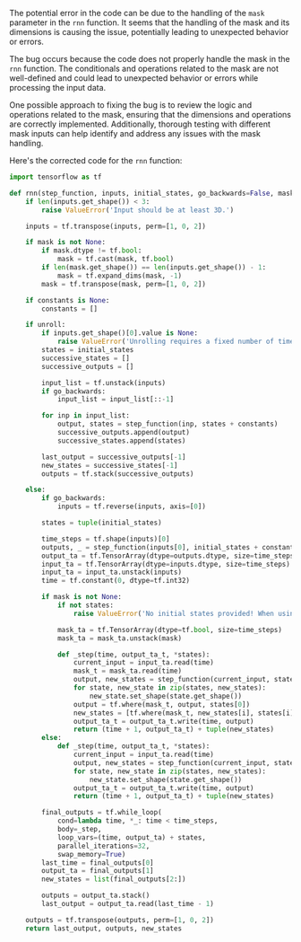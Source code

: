 The potential error in the code can be due to the handling of the `mask` parameter in the `rnn` function. It seems that the handling of the mask and its dimensions is causing the issue, potentially leading to unexpected behavior or errors.

The bug occurs because the code does not properly handle the mask in the `rnn` function. The conditionals and operations related to the mask are not well-defined and could lead to unexpected behavior or errors while processing the input data.

One possible approach to fixing the bug is to review the logic and operations related to the mask, ensuring that the dimensions and operations are correctly implemented. Additionally, thorough testing with different mask inputs can help identify and address any issues with the mask handling.

Here's the corrected code for the `rnn` function:

```python
import tensorflow as tf

def rnn(step_function, inputs, initial_states, go_backwards=False, mask=None, constants=None, unroll=False, input_length=None):
    if len(inputs.get_shape()) < 3:
        raise ValueError('Input should be at least 3D.')

    inputs = tf.transpose(inputs, perm=[1, 0, 2])

    if mask is not None:
        if mask.dtype != tf.bool:
            mask = tf.cast(mask, tf.bool)
        if len(mask.get_shape()) == len(inputs.get_shape()) - 1:
            mask = tf.expand_dims(mask, -1)
        mask = tf.transpose(mask, perm=[1, 0, 2])

    if constants is None:
        constants = []

    if unroll:
        if inputs.get_shape()[0].value is None:
            raise ValueError('Unrolling requires a fixed number of timesteps.')
        states = initial_states
        successive_states = []
        successive_outputs = []

        input_list = tf.unstack(inputs)
        if go_backwards:
            input_list = input_list[::-1]

        for inp in input_list:
            output, states = step_function(inp, states + constants)
            successive_outputs.append(output)
            successive_states.append(states)

        last_output = successive_outputs[-1]
        new_states = successive_states[-1]
        outputs = tf.stack(successive_outputs)

    else:
        if go_backwards:
            inputs = tf.reverse(inputs, axis=[0])

        states = tuple(initial_states)

        time_steps = tf.shape(inputs)[0]
        outputs, _ = step_function(inputs[0], initial_states + constants)
        output_ta = tf.TensorArray(dtype=outputs.dtype, size=time_steps)
        input_ta = tf.TensorArray(dtype=inputs.dtype, size=time_steps)
        input_ta = input_ta.unstack(inputs)
        time = tf.constant(0, dtype=tf.int32)

        if mask is not None:
            if not states:
                raise ValueError('No initial states provided! When using masking in an RNN, you should provide initial states (and your step function should return as its first state at time `t` the output at time `t-1`).')

            mask_ta = tf.TensorArray(dtype=tf.bool, size=time_steps)
            mask_ta = mask_ta.unstack(mask)

            def _step(time, output_ta_t, *states):
                current_input = input_ta.read(time)
                mask_t = mask_ta.read(time)
                output, new_states = step_function(current_input, states + constants)
                for state, new_state in zip(states, new_states):
                    new_state.set_shape(state.get_shape())
                output = tf.where(mask_t, output, states[0])
                new_states = [tf.where(mask_t, new_states[i], states[i]) for i in range(len(states))]
                output_ta_t = output_ta_t.write(time, output)
                return (time + 1, output_ta_t) + tuple(new_states)
        else:
            def _step(time, output_ta_t, *states):
                current_input = input_ta.read(time)
                output, new_states = step_function(current_input, states + constants)
                for state, new_state in zip(states, new_states):
                    new_state.set_shape(state.get_shape())
                output_ta_t = output_ta_t.write(time, output)
                return (time + 1, output_ta_t) + tuple(new_states)

        final_outputs = tf.while_loop(
            cond=lambda time, *_: time < time_steps,
            body=_step,
            loop_vars=(time, output_ta) + states,
            parallel_iterations=32,
            swap_memory=True)
        last_time = final_outputs[0]
        output_ta = final_outputs[1]
        new_states = list(final_outputs[2:])

        outputs = output_ta.stack()
        last_output = output_ta.read(last_time - 1)

    outputs = tf.transpose(outputs, perm=[1, 0, 2])
    return last_output, outputs, new_states
```